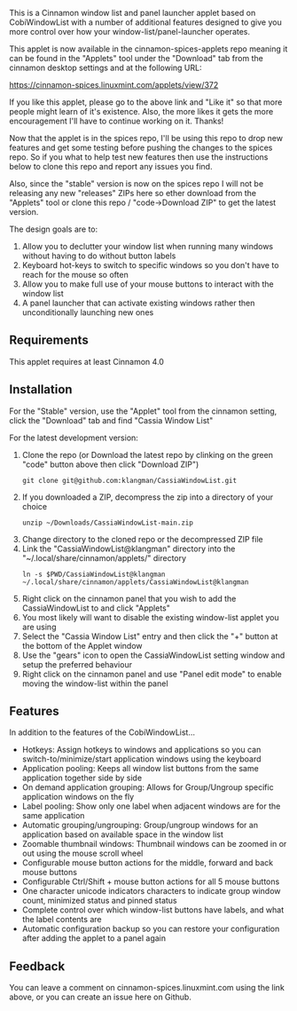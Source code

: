 This is a Cinnamon window list and panel launcher applet based on CobiWindowList with a number of additional features
designed to give you more control over how your window-list/panel-launcher operates.

This applet is now available in the cinnamon-spices-applets repo meaning it can be found in the "Applets" tool under
the "Download" tab from the cinnamon desktop settings and at the following URL:

https://cinnamon-spices.linuxmint.com/applets/view/372

If you like this applet, please go to the above link and "Like it" so that more people might learn of it's existence.
Also, the more likes it gets the more encouragement I'll have to continue working on it.
Thanks!

Now that the applet is in the spices repo, I'll be using this repo to drop new features and get some testing before
pushing the changes to the spices repo. So if you what to help test new features then use the instructions below to
clone this repo and report any issues you find.

Also, since the "stable" version is now on the spices repo I will not be releasing any new "releases" ZIPs here so
ether download from the "Applets" tool or clone this repo / "code->Download ZIP" to get the latest version.

The design goals are to:

1. Allow you to declutter your window list when running many windows without having to do without button labels
2. Keyboard hot-keys to switch to specific windows so you don't have to reach for the mouse so often
3. Allow you to make full use of your mouse buttons to interact with the window list
4. A panel launcher that can activate existing windows rather then unconditionally launching new ones

## Requirements
This applet requires at least Cinnamon 4.0

## Installation
For the "Stable" version, use the "Applet" tool from the cinnamon setting, click the "Download" tab and find "Cassia Window List"

For the latest development version:
1. Clone the repo (or Download the latest repo by clinking on the green "code" button above then click "Download ZIP")
    ```
    git clone git@github.com:klangman/CassiaWindowList.git
    ```
2. If you downloaded a ZIP, decompress the zip into a directory of your choice
    ```
    unzip ~/Downloads/CassiaWindowList-main.zip
    ```
3. Change directory to the cloned repo or the decompressed ZIP file
4. Link the "CassiaWindowList@klangman" directory into the "~/.local/share/cinnamon/applets/" directory
    ```
    ln -s $PWD/CassiaWindowList@klangman ~/.local/share/cinnamon/applets/CassiaWindowList@klangman
    ```
5. Right click on the cinnamon panel that you wish to add the CassiaWindowList to and click "Applets"
6. You most likely will want to disable the existing window-list applet you are using
7. Select the "Cassia Window List" entry and then click the "+" button at the bottom of the Applet window
8. Use the "gears" icon to open the CassiaWindowList setting window and setup the preferred behaviour
9. Right click on the cinnamon panel and use "Panel edit mode" to enable moving the window-list within the panel

## Features
In addition to the features of the CobiWindowList...

 * Hotkeys: Assign hotkeys to windows and applications so you can switch-to/minimize/start application windows using the keyboard
 * Application pooling: Keeps all window list buttons from the same application together side by side
 * On demand application grouping: Allows for Group/Ungroup specific application windows on the fly
 * Label pooling: Show only one label when adjacent windows are for the same application
 * Automatic grouping/ungrouping: Group/ungroup windows for an application based on available space in the window list
 * Zoomable thumbnail windows: Thumbnail windows can be zoomed in or out using the mouse scroll wheel
 * Configurable mouse button actions for the middle, forward and back mouse buttons
 * Configurable Ctrl/Shift + mouse button actions for all 5 mouse buttons
 * One character unicode indicators characters to indicate group window count, minimized status and pinned status
 * Complete control over which window-list buttons have labels, and what the label contents are
 * Automatic configuration backup so you can restore your configuration after adding the applet to a panel again

 ## Feedback
You can leave a comment on cinnamon-spices.linuxmint.com using the link above, or you can create an issue here on Github.
